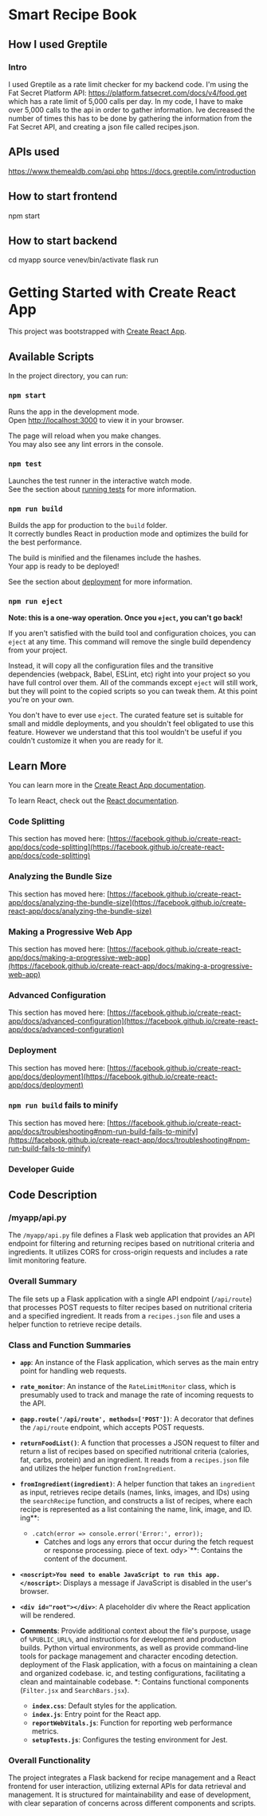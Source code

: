 # Smart Recipe Book

## How I used Greptile
### Intro
I used Greptile as a rate limit checker for my backend code. I'm using the Fat Secret Platform API:
https://platform.fatsecret.com/docs/v4/food.get
which has a rate limit of 5,000 calls per day. In my code, I have to make over 5,000 calls to the api in order to gather information. Ive decreased the number of times this has to be done by gathering the information from the Fat Secret API, and creating a json file called recipes.json.
## APIs used

https://www.themealdb.com/api.php
https://docs.greptile.com/introduction

## How to start frontend
npm start

## How to start backend
cd myapp
source venev/bin/activate
flask run


# Getting Started with Create React App

This project was bootstrapped with [Create React App](https://github.com/facebook/create-react-app).

## Available Scripts

In the project directory, you can run:

### `npm start`

Runs the app in the development mode.\
Open [http://localhost:3000](http://localhost:3000) to view it in your browser.

The page will reload when you make changes.\
You may also see any lint errors in the console.

### `npm test`

Launches the test runner in the interactive watch mode.\
See the section about [running tests](https://facebook.github.io/create-react-app/docs/running-tests) for more information.

### `npm run build`

Builds the app for production to the `build` folder.\
It correctly bundles React in production mode and optimizes the build for the best performance.

The build is minified and the filenames include the hashes.\
Your app is ready to be deployed!

See the section about [deployment](https://facebook.github.io/create-react-app/docs/deployment) for more information.

### `npm run eject`

**Note: this is a one-way operation. Once you `eject`, you can't go back!**

If you aren't satisfied with the build tool and configuration choices, you can `eject` at any time. This command will remove the single build dependency from your project.

Instead, it will copy all the configuration files and the transitive dependencies (webpack, Babel, ESLint, etc) right into your project so you have full control over them. All of the commands except `eject` will still work, but they will point to the copied scripts so you can tweak them. At this point you're on your own.

You don't have to ever use `eject`. The curated feature set is suitable for small and middle deployments, and you shouldn't feel obligated to use this feature. However we understand that this tool wouldn't be useful if you couldn't customize it when you are ready for it.

## Learn More

You can learn more in the [Create React App documentation](https://facebook.github.io/create-react-app/docs/getting-started).

To learn React, check out the [React documentation](https://reactjs.org/).

### Code Splitting

This section has moved here: [https://facebook.github.io/create-react-app/docs/code-splitting](https://facebook.github.io/create-react-app/docs/code-splitting)

### Analyzing the Bundle Size

This section has moved here: [https://facebook.github.io/create-react-app/docs/analyzing-the-bundle-size](https://facebook.github.io/create-react-app/docs/analyzing-the-bundle-size)

### Making a Progressive Web App

This section has moved here: [https://facebook.github.io/create-react-app/docs/making-a-progressive-web-app](https://facebook.github.io/create-react-app/docs/making-a-progressive-web-app)

### Advanced Configuration

This section has moved here: [https://facebook.github.io/create-react-app/docs/advanced-configuration](https://facebook.github.io/create-react-app/docs/advanced-configuration)

### Deployment

This section has moved here: [https://facebook.github.io/create-react-app/docs/deployment](https://facebook.github.io/create-react-app/docs/deployment)

### `npm run build` fails to minify

This section has moved here: [https://facebook.github.io/create-react-app/docs/troubleshooting#npm-run-build-fails-to-minify](https://facebook.github.io/create-react-app/docs/troubleshooting#npm-run-build-fails-to-minify)

### Developer Guide
## Code Description
### /myapp/api.py
The `/myapp/api.py` file defines a Flask web application that provides an API endpoint for filtering and returning recipes based on nutritional criteria and ingredients. It utilizes CORS for cross-origin requests and includes a rate limit monitoring feature.

### Overall Summary
The file sets up a Flask application with a single API endpoint (`/api/route`) that processes POST requests to filter recipes based on nutritional criteria and a specified ingredient. It reads from a `recipes.json` file and uses a helper function to retrieve recipe details.

### Class and Function Summaries

- **`app`**: An instance of the Flask application, which serves as the main entry point for handling web requests.

- **`rate_monitor`**: An instance of the `RateLimitMonitor` class, which is presumably used to track and manage the rate of incoming requests to the API.

- **`@app.route('/api/route', methods=['POST'])`**: A decorator that defines the `/api/route` endpoint, which accepts POST requests.

- **`returnFoodList()`**: A function that processes a JSON request to filter and return a list of recipes based on specified nutritional criteria (calories, fat, carbs, protein) and an ingredient. It reads from a `recipes.json` file and utilizes the helper function `fromIngredient`.

- **`fromIngredient(ingredient)`**: A helper function that takes an `ingredient` as input, retrieves recipe details (names, links, images, and IDs) using the `searchRecipe` function, and constructs a list of recipes, where each recipe is represented as a list containing the name, link, image, and ID.
ing**:
  - `.catch(error => console.error('Error:', error));`
    - Catches and logs any errors that occur during the fetch request or response processing.
 piece of text.
ody>`**: Contains the content of the document.

- **`<noscript>You need to enable JavaScript to run this app.</noscript>`**: Displays a message if JavaScript is disabled in the user's browser.

- **`<div id="root"></div>`**: A placeholder div where the React application will be rendered.

- **Comments**: Provide additional context about the file's purpose, usage of `%PUBLIC_URL%`, and instructions for development and production builds.
 Python virtual environments, as well as provide command-line tools for package management and character encoding detection.
 deployment of the Flask application, with a focus on maintaining a clean and organized codebase.
ic, and testing configurations, facilitating a clean and maintainable codebase.
*: Contains functional components (`Filter.jsx` and `SearchBars.jsx`).
     - **`index.css`**: Default styles for the application.
     - **`index.js`**: Entry point for the React app.
     - **`reportWebVitals.js`**: Function for reporting web performance metrics.
     - **`setupTests.js`**: Configures the testing environment for Jest.

### Overall Functionality
The project integrates a Flask backend for recipe management and a React frontend for user interaction, utilizing external APIs for data retrieval and management. It is structured for maintainability and ease of development, with clear separation of concerns across different components and scripts.
